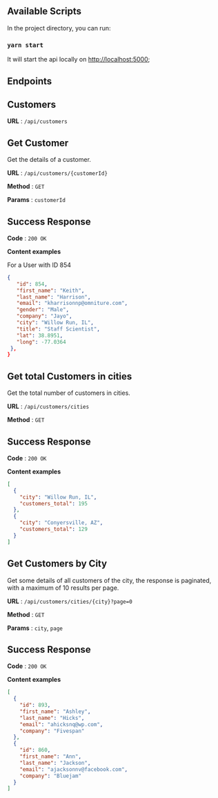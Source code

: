## Available Scripts

In the project directory, you can run:

### `yarn start`

It will start the api locally on [http://localhost:5000](http://localhost:5000);

## Endpoints

## Customers

**URL** : `/api/customers`

## Get Customer

Get the details of a customer.

**URL** : `/api/customers/{customerId}`

**Method** : `GET`

**Params** : `customerId`

## Success Response

**Code** : `200 OK`

**Content examples**

For a User with ID 854

```json
{
   "id": 854,
   "first_name": "Keith",
   "last_name": "Harrison",
   "email": "kharrisonnp@omniture.com",
   "gender": "Male",
   "company": "Jayo",
   "city": "Willow Run, IL",
   "title": "Staff Scientist",
   "lat": 38.8951,
   "long": -77.0364
 },
}
```

## Get total Customers in cities

Get the total number of customers in cities.

**URL** : `/api/customers/cities`

**Method** : `GET`

## Success Response

**Code** : `200 OK`

**Content examples**

```json
[
  {
    "city": "Willow Run, IL",
    "customers_total": 195
  },
  {
    "city": "Conyersville, AZ",
    "customers_total": 129
  }
]
```

## Get Customers by City

Get some details of all customers of the city, the response is paginated, with a maximum of 10 results per page.

**URL** : `/api/customers/cities/{city}?page=0`

**Method** : `GET`

**Params** : `city`, `page`

## Success Response

**Code** : `200 OK`

**Content examples**

```json
[
  {
    "id": 893,
    "first_name": "Ashley",
    "last_name": "Hicks",
    "email": "ahicksnq@wp.com",
    "company": "Fivespan"
  },
  {
    "id": 860,
    "first_name": "Ann",
    "last_name": "Jackson",
    "email": "ajacksonnv@facebook.com",
    "company": "Bluejam"
  }
]
```
